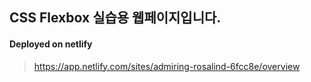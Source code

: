 ## CSS Flexbox 실습용 웹페이지입니다. 



#### Deployed on netlify
> https://app.netlify.com/sites/admiring-rosalind-6fcc8e/overview

